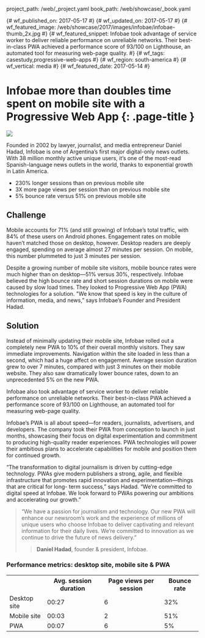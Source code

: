 project_path: /web/_project.yaml
book_path: /web/showcase/_book.yaml

{# wf_published_on: 2017-05-17 #}
{# wf_updated_on: 2017-05-17 #}
{# wf_featured_image: /web/showcase/2017/images/infobae/infobae-thumb_2x.jpg #}
{# wf_featured_snippet: Infobae took advantage of service worker to deliver reliable performance on unreliable networks. Their best-in-class PWA achieved a performance score of 93/100 on Lighthouse, an automated tool for measuring web-page quality. #}
{# wf_tags: casestudy,progressive-web-apps #}
{# wf_region: south-america #}
{# wf_vertical: media #}
{# wf_featured_date: 2017-05-14 #}

# Infobae more than doubles time spent on mobile site with a Progressive Web App {: .page-title }

<img src="/web/showcase/2017/images/infobae/infobae-detail_2x.jpg" class="attempt-right">

Founded in 2002 by lawyer, journalist, and media entrepreneur Daniel Hadad,
Infobae is one of Argentina’s first major digital-only news outlets. With 38
million monthly active unique users, it’s one of the most-read Spanish-language
news outlets in the world, thanks to exponential growth in Latin America.

* 230% longer sessions than on previous mobile site
* 3X more page views per session than on previous mobile site
* 5% bounce rate versus 51% on previous mobile site

<div class="clearfix"></div>
 
## Challenge

Mobile accounts for 71% (and still growing) of Infobae’s total traffic, with 84%
of these users on Android phones. Engagement rates on mobile haven’t matched
those on desktop, however. Desktop readers are deeply engaged, spending on
average almost 27 minutes per session. On mobile, this number plummeted to just
3 minutes per session.
 
Despite a growing number of mobile site visitors, mobile bounce rates were much
higher than on desktop—51% versus 30%, respectively. Infobae believed the high
bounce rate and short session durations on mobile were caused by slow load
times. They looked to Progressive Web App (PWA) technologies for a solution. "We
know that speed is key in the culture of information, media, and news,” says
Infobae’s Founder and President Hadad.
 
## Solution

Instead of minimally updating their mobile site, Infobae rolled out a completely
new PWA to 10% of their overall monthly visitors. They saw immediate
improvements. Navigation within the site loaded in less than a second, which had
a huge affect on engagement. Average session duration grew to over 7 minutes,
compared with just 3 minutes on their mobile website. They also saw dramatically
lower bounce rates, down to an unprecedented 5% on the new PWA.
 
Infobae also took advantage of service worker to deliver reliable performance on
unreliable networks. Their best-in-class PWA achieved a performance score of
93/100 on Lighthouse, an automated tool for measuring web-page quality.
 
Infobae’s PWA is all about speed—for readers, journalists, advertisers, and
developers. The company took their PWA from conception to launch in just months,
showcasing their focus on digital experimentation and commitment to producing
high-quality reader experiences. PWA technologies will power their ambitious
plans to accelerate capabilities for mobile and position them for continued
growth.
 
“The transformation to digital journalism is driven by cutting-edge technology.
PWAs give modern publishers a strong, agile, and flexible infrastructure that
promotes rapid innovation and experimentation—things that are critical for long-
term success,” says Hadad. “We’re committed to digital speed at Infobae. We look
forward to PWAs powering our ambitions and accelerating our growth.”
 
> “We have a passion for journalism and technology. Our new PWA will enhance
> our newsroom’s work and the experience of millions of unique users who
> choose Infobae to deliver captivating and relevant information for their
> daily lives. We’re committed to innovation as we continue to drive the
> future of news delivery.”
> > **Daniel Hadad**, founder & president, Infobae.
 

### Performance metrics: desktop site, mobile site & PWA

<table>
<tr>
<th></th>
<th>Avg. session duration</th>
<th>Page views per session</th>
<th>Bounce rate</th>
</tr>
<tr>
<td>Desktop site</td>
<td>00:27</td>
<td>6</td>
<td>32%</td>
</tr>
<tr>
<td>Mobile site</td>
<td>00:03</td>
<td>2</td>
<td>51%</td>
</tr>
<tr>
<td>PWA</td>
<td>00:07</td>
<td>6</td>
<td>5%</td>
</tr>
</table>
